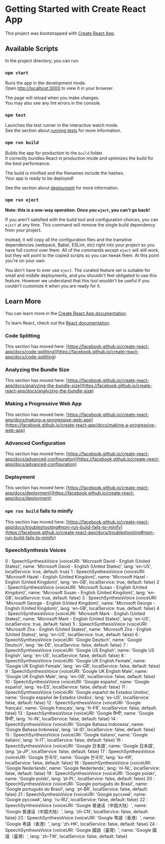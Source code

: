 # Getting Started with Create React App

This project was bootstrapped with [Create React App](https://github.com/facebook/create-react-app).

## Available Scripts

In the project directory, you can run:

### `npm start`

Runs the app in the development mode.\
Open [http://localhost:3000](http://localhost:3000) to view it in your browser.

The page will reload when you make changes.\
You may also see any lint errors in the console.

### `npm test`

Launches the test runner in the interactive watch mode.\
See the section about [running tests](https://facebook.github.io/create-react-app/docs/running-tests) for more information.

### `npm run build`

Builds the app for production to the `build` folder.\
It correctly bundles React in production mode and optimizes the build for the best performance.

The build is minified and the filenames include the hashes.\
Your app is ready to be deployed!

See the section about [deployment](https://facebook.github.io/create-react-app/docs/deployment) for more information.

### `npm run eject`

**Note: this is a one-way operation. Once you `eject`, you can't go back!**

If you aren't satisfied with the build tool and configuration choices, you can `eject` at any time. This command will remove the single build dependency from your project.

Instead, it will copy all the configuration files and the transitive dependencies (webpack, Babel, ESLint, etc) right into your project so you have full control over them. All of the commands except `eject` will still work, but they will point to the copied scripts so you can tweak them. At this point you're on your own.

You don't have to ever use `eject`. The curated feature set is suitable for small and middle deployments, and you shouldn't feel obligated to use this feature. However we understand that this tool wouldn't be useful if you couldn't customize it when you are ready for it.

## Learn More

You can learn more in the [Create React App documentation](https://facebook.github.io/create-react-app/docs/getting-started).

To learn React, check out the [React documentation](https://reactjs.org/).

### Code Splitting

This section has moved here: [https://facebook.github.io/create-react-app/docs/code-splitting](https://facebook.github.io/create-react-app/docs/code-splitting)

### Analyzing the Bundle Size

This section has moved here: [https://facebook.github.io/create-react-app/docs/analyzing-the-bundle-size](https://facebook.github.io/create-react-app/docs/analyzing-the-bundle-size)

### Making a Progressive Web App

This section has moved here: [https://facebook.github.io/create-react-app/docs/making-a-progressive-web-app](https://facebook.github.io/create-react-app/docs/making-a-progressive-web-app)

### Advanced Configuration

This section has moved here: [https://facebook.github.io/create-react-app/docs/advanced-configuration](https://facebook.github.io/create-react-app/docs/advanced-configuration)

### Deployment

This section has moved here: [https://facebook.github.io/create-react-app/docs/deployment](https://facebook.github.io/create-react-app/docs/deployment)

### `npm run build` fails to minify

This section has moved here: [https://facebook.github.io/create-react-app/docs/troubleshooting#npm-run-build-fails-to-minify](https://facebook.github.io/create-react-app/docs/troubleshooting#npm-run-build-fails-to-minify)

### SpeechSynthesis Voices

0
:
SpeechSynthesisVoice {voiceURI: 'Microsoft David - English (United States)', name: 'Microsoft David - English (United States)', lang: 'en-US', localService: true, default: true}
1
:
SpeechSynthesisVoice {voiceURI: 'Microsoft Hazel - English (United Kingdom)', name: 'Microsoft Hazel - English (United Kingdom)', lang: 'en-GB', localService: true, default: false}
2
:
SpeechSynthesisVoice {voiceURI: 'Microsoft Susan - English (United Kingdom)', name: 'Microsoft Susan - English (United Kingdom)', lang: 'en-GB', localService: true, default: false}
3
:
SpeechSynthesisVoice {voiceURI: 'Microsoft George - English (United Kingdom)', name: 'Microsoft George - English (United Kingdom)', lang: 'en-GB', localService: true, default: false}
4
:
SpeechSynthesisVoice {voiceURI: 'Microsoft Mark - English (United States)', name: 'Microsoft Mark - English (United States)', lang: 'en-US', localService: true, default: false}
5
:
SpeechSynthesisVoice {voiceURI: 'Microsoft Zira - English (United States)', name: 'Microsoft Zira - English (United States)', lang: 'en-US', localService: true, default: false}
6
:
SpeechSynthesisVoice {voiceURI: 'Google Deutsch', name: 'Google Deutsch', lang: 'de-DE', localService: false, default: false}
7
:
SpeechSynthesisVoice {voiceURI: 'Google US English', name: 'Google US English', lang: 'en-US', localService: false, default: false}
8
:
SpeechSynthesisVoice {voiceURI: 'Google UK English Female', name: 'Google UK English Female', lang: 'en-GB', localService: false, default: false}
9
:
SpeechSynthesisVoice {voiceURI: 'Google UK English Male', name: 'Google UK English Male', lang: 'en-GB', localService: false, default: false}
10
:
SpeechSynthesisVoice {voiceURI: 'Google español', name: 'Google español', lang: 'es-ES', localService: false, default: false}
11
:
SpeechSynthesisVoice {voiceURI: 'Google español de Estados Unidos', name: 'Google español de Estados Unidos', lang: 'es-US', localService: false, default: false}
12
:
SpeechSynthesisVoice {voiceURI: 'Google français', name: 'Google français', lang: 'fr-FR', localService: false, default: false}
13
:
SpeechSynthesisVoice {voiceURI: 'Google हिन्दी', name: 'Google हिन्दी', lang: 'hi-IN', localService: false, default: false}
14
:
SpeechSynthesisVoice {voiceURI: 'Google Bahasa Indonesia', name: 'Google Bahasa Indonesia', lang: 'id-ID', localService: false, default: false}
15
:
SpeechSynthesisVoice {voiceURI: 'Google italiano', name: 'Google italiano', lang: 'it-IT', localService: false, default: false}
16
:
SpeechSynthesisVoice {voiceURI: 'Google 日本語', name: 'Google 日本語', lang: 'ja-JP', localService: false, default: false}
17
:
SpeechSynthesisVoice {voiceURI: 'Google 한국의', name: 'Google 한국의', lang: 'ko-KR', localService: false, default: false}
18
:
SpeechSynthesisVoice {voiceURI: 'Google Nederlands', name: 'Google Nederlands', lang: 'nl-NL', localService: false, default: false}
19
:
SpeechSynthesisVoice {voiceURI: 'Google polski', name: 'Google polski', lang: 'pl-PL', localService: false, default: false}
20
:
SpeechSynthesisVoice {voiceURI: 'Google português do Brasil', name: 'Google português do Brasil', lang: 'pt-BR', localService: false, default: false}
21
:
SpeechSynthesisVoice {voiceURI: 'Google русский', name: 'Google русский', lang: 'ru-RU', localService: false, default: false}
22
:
SpeechSynthesisVoice {voiceURI: 'Google 普通话（中国大陆）', name: 'Google 普通话（中国大陆）', lang: 'zh-CN', localService: false, default: false}
23
:
SpeechSynthesisVoice {voiceURI: 'Google 粤語（香港）', name: 'Google 粤語（香港）', lang: 'zh-HK', localService: false, default: false}
24
:
SpeechSynthesisVoice {voiceURI: 'Google 國語（臺灣）', name: 'Google 國語（臺灣）', lang: 'zh-TW', localService: false, default: false}
